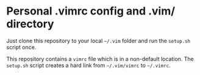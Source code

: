 # Personal .vimrc config and .vim/ directory

Just clone this repository to your local `~/.vim` folder and run the `setup.sh` script once.

This repository contains a `vimrc` file which is in a non-default location. The `setup.sh` script creates a hard link from `~/.vim/vimrc` to `~/.vimrc`.
